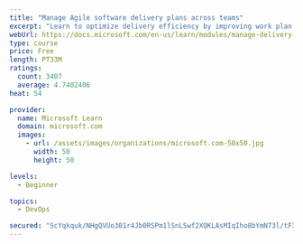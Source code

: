 ```yaml
---
title: "Manage Agile software delivery plans across teams"
excerpt: "Learn to optimize delivery efficiency by improving work plan visibility across teams."
webUrl: https://docs.microsoft.com/en-us/learn/modules/manage-delivery-plans/
type: course
price: Free
length: PT33M
ratings:
  count: 3407
  average: 4.7402406
heat: 54

provider:
  name: Microsoft Learn
  domain: microsoft.com
  images:
    - url: /assets/images/organizations/microsoft.com-50x50.jpg
      width: 50
      height: 50

levels:
  - Beginner

topics:
  - DevOps

secured: "ScYqkquk/NHgQVUo301r4Jb0RSPm1lSnLSwf2XQKLAsMIqIho8bYmN73l/tF3zs8hNQ7gb/1FOBYiIxIEsyN7JRENYx9snkeSXi+DQ/rpiNRMH0V55Fe74f8/tWY1jEcQ629ctj8/aPfpx0otCM1ud5UXKuhW84QIg7kepkSAX2uiAtGWgp7JonGnB0qcV5RnZtH3RKZtElPzpTkDqKtoiKLkskn7Zk1Zxqr6h+dMu0RqYQ5jSJwf+o2pDbJyvfU6SnjgzGlR8783MSSVmZn5Bnc7sgDhBLSZ16S9YsC8LVM62XwD/TYv5Oy+DZ/4BSikqzgJzWKx07Rg2yUuR2/esJu9FJTL9vO8+IgBcPIFc4swJ4i4XpNyoCiHaWnQcuJxth4/iwmA7+Zqzstr8SmunniUA63ESn2IYpM3xvIfCs=;joUf9JL4X+x4cf4r/rc4ng=="
---
```


